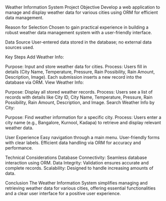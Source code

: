 Weather Information System Project
Objective
Develop a web application to manage and display weather data for various cities using ORM for efficient data management.

Reason for Selection
Chosen to gain practical experience in building a robust weather data management system with a user-friendly interface.

Data Source
User-entered data stored in the database; no external data sources used.

Key Steps
Add Weather Info:

Purpose: Input and store weather data for cities.
Process: Users fill in details (City Name, Temperature, Pressure, Rain Possibility, Rain Amount, Description, Image). Each submission inserts a new record into the database via ORM.
View Weather Info:

Purpose: Display all stored weather records.
Process: Users see a list of records with details like City ID, City Name, Temperature, Pressure, Rain Possibility, Rain Amount, Description, and Image.
Search Weather Info by City:

Purpose: Find weather information for a specific city.
Process: Users enter a city name (e.g., Bangalore, Kurnool, Kadapa) to retrieve and display relevant weather data.

User Experience
Easy navigation through a main menu.
User-friendly forms with clear labels.
Efficient data handling via ORM for accuracy and performance.

Technical Considerations
Database Connectivity: Seamless database interaction using ORM.
Data Integrity: Validation ensures accurate and complete records.
Scalability: Designed to handle increasing amounts of data.

Conclusion
The Weather Information System simplifies managing and retrieving weather data for various cities, offering essential functionalities and a clear user interface for a positive user experience.

